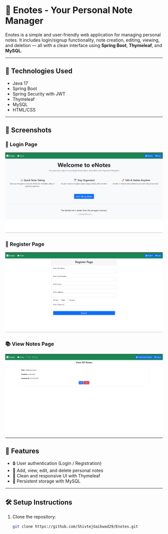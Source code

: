 # 📝 Enotes - Your Personal Note Manager

Enotes is a simple and user-friendly web application for managing personal notes. It includes login/signup functionality, note creation, editing, viewing, and deletion — all with a clean interface using **Spring Boot**, **Thymeleaf**, and **MySQL**.

---

## 🔧 Technologies Used

- Java 17
- Spring Boot
- Spring Security with JWT
- Thymeleaf
- MySQL
- HTML/CSS

---

## 📸 Screenshots

### 🔐 Login Page
![Login](ENotes/images/Enote%20login.png)

### 🧾 Register Page
![Register](ENotes/images/Enote%20register.png)

### 📚 View Notes Page
![View Notes](ENotes/images/view%20notes%20.png)

---

## 🚀 Features

- 🔒 User authentication (Login / Registration)
- 📝 Add, view, edit, and delete personal notes
- 🎨 Clean and responsive UI with Thymeleaf
- 💾 Persistent storage with MySQL

---

## 🛠️ Setup Instructions

1. Clone the repository:
   ```bash
   git clone https://github.com/ShivtejGaikwad29/Enotes.git
